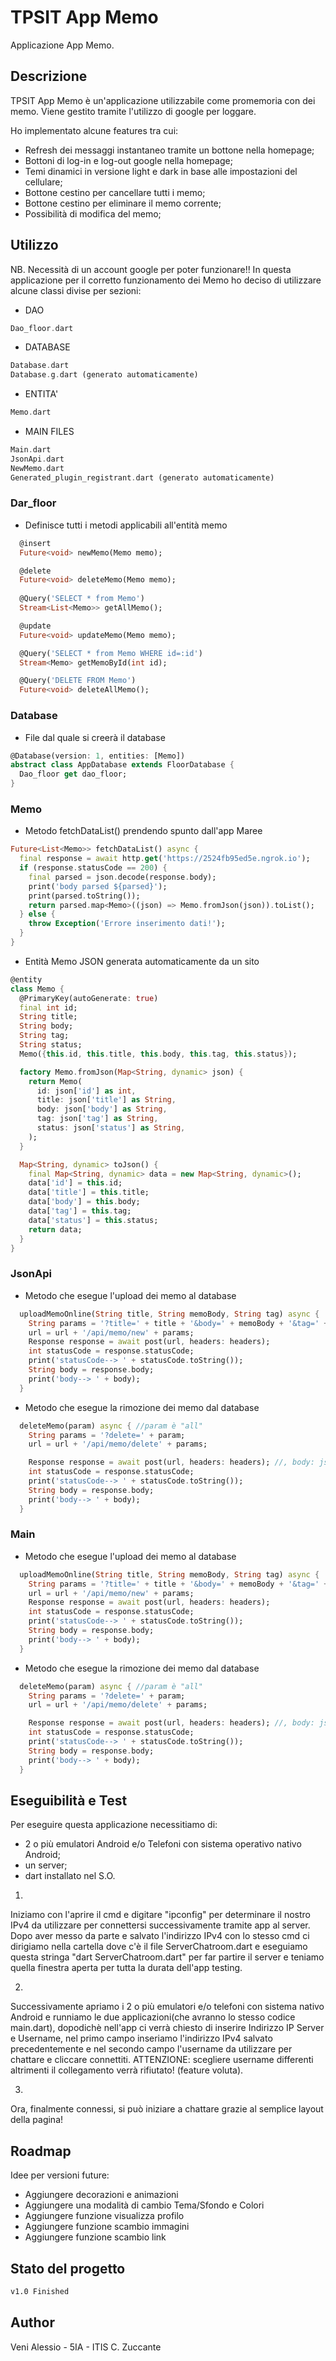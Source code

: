 # TPSIT App Memo

Applicazione App Memo.

## Descrizione

TPSIT App Memo è un'applicazione utilizzabile come promemoria con dei memo.
Viene gestito tramite l'utilizzo di google per loggare.

Ho implementato alcune features tra cui:
- Refresh dei messaggi instantaneo tramite un bottone nella homepage;
- Bottoni di log-in e log-out google nella homepage;
- Temi dinamici in versione light e dark in base alle impostazioni del cellulare;
- Bottone cestino per cancellare tutti i memo;
- Bottone cestino per eliminare il memo corrente;
- Possibilità di modifica del memo;

## Utilizzo

NB. Necessità di un account google per poter funzionare!!
In questa applicazione per il corretto funzionamento dei Memo ho deciso di utilizzare alcune classi divise per sezioni:

- DAO
```dart
Dao_floor.dart
```

- DATABASE
```dart
Database.dart
Database.g.dart (generato automaticamente)
```

- ENTITA'
```dart
Memo.dart
```

- MAIN FILES
```dart
Main.dart
JsonApi.dart
NewMemo.dart
Generated_plugin_registrant.dart (generato automaticamente)
```


### Dar_floor


- Definisce tutti i metodi applicabili all'entità memo
```dart
  @insert
  Future<void> newMemo(Memo memo);

  @delete
  Future<void> deleteMemo(Memo memo);
  
  @Query('SELECT * from Memo')
  Stream<List<Memo>> getAllMemo();

  @update
  Future<void> updateMemo(Memo memo);

  @Query('SELECT * from Memo WHERE id=:id')
  Stream<Memo> getMemoById(int id);

  @Query('DELETE FROM Memo')
  Future<void> deleteAllMemo();
```


### Database


- File dal quale si creerà il database
```dart
@Database(version: 1, entities: [Memo]) 
abstract class AppDatabase extends FloorDatabase {
  Dao_floor get dao_floor;
}
```


### Memo


- Metodo fetchDataList() prendendo spunto dall'app Maree
```dart
Future<List<Memo>> fetchDataList() async { 
  final response = await http.get('https://2524fb95ed5e.ngrok.io');
  if (response.statusCode == 200) {
    final parsed = json.decode(response.body);
    print('body parsed ${parsed}');
    print(parsed.toString());
    return parsed.map<Memo>((json) => Memo.fromJson(json)).toList();
  } else {
    throw Exception('Errore inserimento dati!');
  }
}
```

- Entità Memo JSON generata automaticamente da un sito 
```dart
@entity
class Memo {  
  @PrimaryKey(autoGenerate: true)
  final int id;
  String title;
  String body;
  String tag;
  String status;
  Memo({this.id, this.title, this.body, this.tag, this.status});

  factory Memo.fromJson(Map<String, dynamic> json) {
    return Memo(
      id: json['id'] as int,
      title: json['title'] as String,
      body: json['body'] as String,
      tag: json['tag'] as String,
      status: json['status'] as String,
    );
  }

  Map<String, dynamic> toJson() {
    final Map<String, dynamic> data = new Map<String, dynamic>();
    data['id'] = this.id;
    data['title'] = this.title;
    data['body'] = this.body;
    data['tag'] = this.tag;
    data['status'] = this.status;
    return data;
  }
}
```


### JsonApi


- Metodo che esegue l'upload dei memo al database
```dart
  uploadMemoOnline(String title, String memoBody, String tag) async {
    String params = '?title=' + title + '&body=' + memoBody + '&tag=' + tag;
    url = url + '/api/memo/new' + params;
    Response response = await post(url, headers: headers); 
    int statusCode = response.statusCode;
    print('statusCode--> ' + statusCode.toString());
    String body = response.body;
    print('body--> ' + body);
  }
```

- Metodo che esegue la rimozione dei memo dal database
```dart
  deleteMemo(param) async { //param è "all" 
    String params = '?delete=' + param;
    url = url + '/api/memo/delete' + params;

    Response response = await post(url, headers: headers); //, body: json
    int statusCode = response.statusCode;
    print('statusCode--> ' + statusCode.toString());
    String body = response.body;
    print('body--> ' + body);
  }
```


### Main


- Metodo che esegue l'upload dei memo al database
```dart
  uploadMemoOnline(String title, String memoBody, String tag) async {
    String params = '?title=' + title + '&body=' + memoBody + '&tag=' + tag;
    url = url + '/api/memo/new' + params;
    Response response = await post(url, headers: headers); 
    int statusCode = response.statusCode;
    print('statusCode--> ' + statusCode.toString());
    String body = response.body;
    print('body--> ' + body);
  }
```

- Metodo che esegue la rimozione dei memo dal database
```dart
  deleteMemo(param) async { //param è "all" 
    String params = '?delete=' + param;
    url = url + '/api/memo/delete' + params;

    Response response = await post(url, headers: headers); //, body: json
    int statusCode = response.statusCode;
    print('statusCode--> ' + statusCode.toString());
    String body = response.body;
    print('body--> ' + body);
  }
```


## Eseguibilità e Test

Per eseguire questa applicazione necessitiamo di:
- 2 o più emulatori Android e/o Telefoni con sistema operativo nativo Android;
- un server;
- dart installato nel S.O.

1)
Iniziamo con l'aprire il cmd e digitare "ipconfig" per determinare il nostro IPv4 da utilizzare per connettersi successivamente tramite app al server.
Dopo aver messo da parte e salvato l'indirizzo IPv4 con lo stesso cmd ci dirigiamo nella cartella dove c'è il file ServerChatroom.dart e eseguiamo questa
stringa "dart ServerChatroom.dart" per far partire il server e teniamo quella finestra aperta per tutta la durata dell'app testing.

2)
Successivamente apriamo i 2 o più emulatori e/o telefoni con sistema nativo Android e runniamo le due applicazioni(che avranno lo stesso codice main.dart),
dopodichè nell'app ci verrà chiesto di inserire Indirizzo IP Server e Username, nel primo campo inseriamo l'indirizzo IPv4 salvato precedentemente e nel secondo campo
l'username da utilizzare per chattare e cliccare connettiti.
ATTENZIONE: scegliere username differenti altrimenti il collegamento verrà rifiutato! (feature voluta).

3)
Ora, finalmente connessi, si può iniziare a chattare grazie al semplice layout della pagina! 

## Roadmap

Idee per versioni future:

- Aggiungere decorazioni e animazioni
- Aggiungere una modalità di cambio Tema/Sfondo e Colori
- Aggiungere funzione visualizza profilo
- Aggiungere funzione scambio immagini
- Aggiungere funzione scambio link

## Stato del progetto

```bash
v1.0 Finished
```

## Author

Veni Alessio - 5IA - ITIS C. Zuccante